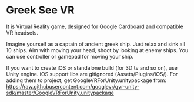 # Greek See VR

It is Virtual Reality game, designed for Google Cardboard and compatible VR headsets.

Imagine yourself as a captain of ancient greek ship. Just relax and sink all 10 ships. Aim with moving your head, shoot by looking at enemy ships. You can use controller or gamepad for moving your ship.

If you want to create iOS or standalone build (for 3D tv and so on), use Unity engine. 
iOS support libs are gitignored (Assets/Plugins/iOS/). For adding them to project, get GoogleVRForUnity.unitypackage from:
https://raw.githubusercontent.com/googlevr/gvr-unity-sdk/master/GoogleVRForUnity.unitypackage
